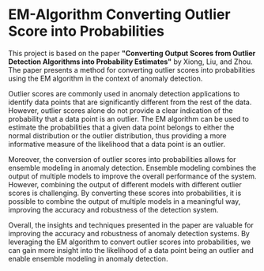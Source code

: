 # EM-Algorithm Converting Outlier Score into Probabilities
This project is based on the paper **"Converting Output Scores from Outlier Detection Algorithms into Probability Estimates"** by Xiong, Liu, and Zhou. The paper presents a method for converting outlier scores into probabilities using the EM algorithm in the context of anomaly detection.

Outlier scores are commonly used in anomaly detection applications to identify data points that are significantly different from the rest of the data. However, outlier scores alone do not provide a clear indication of the probability that a data point is an outlier. The EM algorithm can be used to estimate the probabilities that a given data point belongs to either the normal distribution or the outlier distribution, thus providing a more informative measure of the likelihood that a data point is an outlier.

Moreover, the conversion of outlier scores into probabilities allows for ensemble modeling in anomaly detection. Ensemble modeling combines the output of multiple models to improve the overall performance of the system. However, combining the output of different models with different outlier scores is challenging. By converting these scores into probabilities, it is possible to combine the output of multiple models in a meaningful way, improving the accuracy and robustness of the detection system.

Overall, the insights and techniques presented in the paper are valuable for improving the accuracy and robustness of anomaly detection systems. By leveraging the EM algorithm to convert outlier scores into probabilities, we can gain more insight into the likelihood of a data point being an outlier and enable ensemble modeling in anomaly detection.
